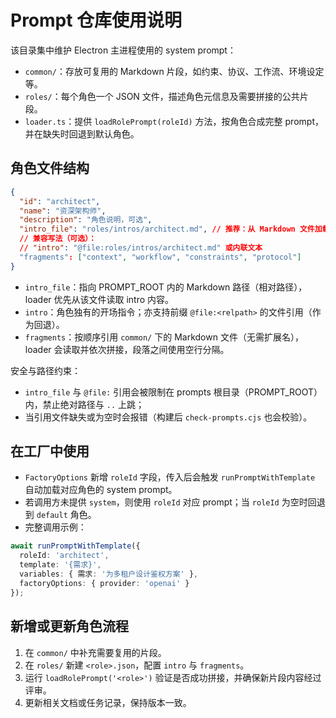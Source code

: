 # Prompt 仓库使用说明

该目录集中维护 Electron 主进程使用的 system prompt：

- `common/`：存放可复用的 Markdown 片段，如约束、协议、工作流、环境设定等。
- `roles/`：每个角色一个 JSON 文件，描述角色元信息及需要拼接的公共片段。
- `loader.ts`：提供 `loadRolePrompt(roleId)` 方法，按角色合成完整 prompt，并在缺失时回退到默认角色。

## 角色文件结构

```json
{
  "id": "architect",
  "name": "资深架构师",
  "description": "角色说明，可选",
  "intro_file": "roles/intros/architect.md", // 推荐：从 Markdown 文件加载 intro
  // 兼容写法（可选）：
  // "intro": "@file:roles/intros/architect.md" 或内联文本
  "fragments": ["context", "workflow", "constraints", "protocol"]
}
```

- `intro_file`：指向 PROMPT_ROOT 内的 Markdown 路径（相对路径），loader 优先从该文件读取 intro 内容。
- `intro`：角色独有的开场指令；亦支持前缀 `@file:<relpath>` 的文件引用（作为回退）。
- `fragments`：按顺序引用 `common/` 下的 Markdown 文件（无需扩展名），loader 会读取并依次拼接，段落之间使用空行分隔。

安全与路径约束：
- `intro_file` 与 `@file:` 引用会被限制在 prompts 根目录（PROMPT_ROOT）内，禁止绝对路径与 `..` 上跳；
- 当引用文件缺失或为空时会报错（构建后 `check-prompts.cjs` 也会校验）。

## 在工厂中使用

- `FactoryOptions` 新增 `roleId` 字段，传入后会触发 `runPromptWithTemplate` 自动加载对应角色的 system prompt。
- 若调用方未提供 `system`，则使用 `roleId` 对应 prompt；当 `roleId` 为空时回退到 `default` 角色。
- 完整调用示例：

```ts
await runPromptWithTemplate({
  roleId: 'architect',
  template: '{需求}',
  variables: { 需求: '为多租户设计鉴权方案' },
  factoryOptions: { provider: 'openai' }
});
```

## 新增或更新角色流程

1. 在 `common/` 中补充需要复用的片段。
2. 在 `roles/` 新建 `<role>.json`，配置 `intro` 与 `fragments`。
3. 运行 `loadRolePrompt('<role>')` 验证是否成功拼接，并确保新片段内容经过评审。
4. 更新相关文档或任务记录，保持版本一致。
